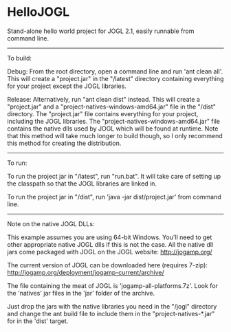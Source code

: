HelloJOGL
=========

Stand-alone hello world project for JOGL 2.1, easily runnable from command line.

----

To build: 

Debug:
From the root directory, open a command line and run 'ant clean all'.
This will create a "project.jar" in the "/latest" directory containing 
everything for your project except the JOGL libraries.

Release:
Alternatively, run "ant clean dist" instead. This will create a "project.jar" 
and a "project-natives-windows-amd64.jar" file in the "/dist" directory. The 
"project.jar" file contains everything for your project, including the JOGL
libraries. The "project-natives-windows-amd64.jar" file contains the native 
dlls used by JOGL which will be found at runtime. Note that this method will
take much longer to build though, so I only recommend this method for creating
the distribution.

----

To run:

To run the project jar in "/latest", run "run.bat". It will take care of 
setting up the classpath so that the JOGL libraries are linked in. 

To run the project jar in "/dist", run 'java -jar dist/project.jar' from
command line.

----

Note on the native JOGL DLLs:

This example assumes you are using 64-bit Windows. You'll need to get other 
appropriate native JOGL dlls if this is not the case. All the native dll jars 
come packaged with JOGL on the JOGL website: http://jogamp.org/

The current version of JOGL can be downloaded here (requires 7-zip): 
http://jogamp.org/deployment/jogamp-current/archive/

The file containing the meat of JOGL is 'jogamp-all-platforms.7z'. 
Look for the 'natives' jar files in the 'jar' folder of the archive.

Just drop the jars with the native libraries you need in the "/jogl"
directory and change the ant build file to include them in the 
"project-natives-*.jar" for in the 'dist' target.
